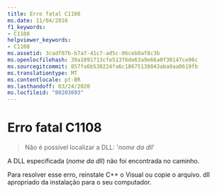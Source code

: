 ```yaml
---
title: Erro fatal C1108
ms.date: 11/04/2016
f1_keywords:
- C1108
helpviewer_keywords:
- C1108
ms.assetid: 3cadf07b-b7a7-41c7-ad5c-06ceb8af8c3b
ms.openlocfilehash: 39a1891713cfe513f6de63a9e66a0f30147ce96c
ms.sourcegitcommit: 857fa6b530224fa6c18675138043aba9aa0619fb
ms.translationtype: MT
ms.contentlocale: pt-BR
ms.lasthandoff: 03/24/2020
ms.locfileid: "80203693"
---
```

# <a name="fatal-error-c1108"></a>Erro fatal C1108

> Não é possível localizar a DLL: '*nome da dll*'

A DLL especificada (*nome da dll*) não foi encontrada no caminho.

Para resolver esse erro, reinstale C++ o Visual ou copie o arquivo. dll apropriado da instalação para o seu computador.
